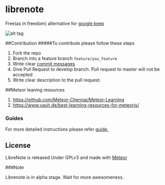 # librenote
Free(as in freedom) alternative for [google keep](https://keep.google.com/)

![alt tag](https://raw.githubusercontent.com/rajanand02/librenote/master/public/images/LibreNote.png)

##Contribution
#####To contribute please follow these steps

1. Fork the repo
2. Branch into a feature branch `feature/you_feature`
3. Write clear [commit messages](https://github.com/erlang/otp/wiki/Writing-good-commit-messages)
4. Give Pull Request to develop branch. Pull request to master will not be accepted
5. Write clear description to the pull request.

##Meteor leaning resources
1. https://github.com/Meteor-Chennai/Meteor-Learning
2. https://www.yauh.de/best-learning-resources-for-meteorjs/

### Guides
For more detailed instructions please refer [guide.](https://github.com/FSFTN/librenote/wiki/Guide)

## License

LibreNote is released Under GPLv3 and made with [Meteor](www.meteor.com)

###Note

Librenote is in alpha stage. Wait for more awesomeness.
